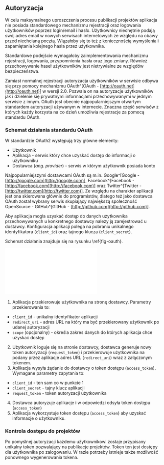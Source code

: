 ## Autoryzacja ##

W celu maksymalnego uproszczenia procesu publikacji projektów aplikacja nie posiada standardowego mechanizmu rejestracji oraz logowania użytkowników poprzez login/email i hasło. Użytkownicy niechętnie podają swój adres email w nowych serwisach internetowych ze względu na obawy przed niechcianą pocztą. Wiązałoby się to też z koniecznością wymyślenia i zapamiętania kolejnego hasła przez użytkownika.

Standardowe podejście wymagałoby zaimplementowania mechanizmu rejestracji, logowania, przypomnienia hasła oraz jego zmiany. Również przechowywanie haseł użytkowników jest nietrywialne ze względów bezpieczeństwa.

Zamiast normalnej rejestracji autoryzacja użytkowników w serwisie odbywa się przy pomocy mechanizmu OAuth^[OAuth - [http://oauth.net](http://oauth.net)] w wersji 2.0. Pozwala on na autoryzacje użytkowników jak i dzielenie się prywatnymi informacjami przechowywanymi w jednym serwisie z innym. OAuth jest obecnie najpopularniejszym otwartym standardem autoryzacji używanym w internecie. Znaczna część serwisów z których każdy korzysta na co dzień umożliwia rejestracje za pomocą standardu OAuth. 

### Schemat działania standardu OAuth ###

W standardzie OAuth2 występują trzy główne elementy:

  * Użytkownik
  * Aplikacja - serwis który chce uzyskać dostęp do informacji o użytkowniku
  * Dostawca (_ang. provider_) - serwis w którym użytkownik posiada konto

Najpopularniejszymi dostawcami OAuth są m.in. Google^[Google - [http://google.com](http://google.com)], Facebook^[Facebook - [http://facebook.com](http://facebook.com)] oraz Twitter^[Twitter - [http://twitter.com](http://twitter.com)]. Ze względu na charakter aplikacji jest ona skierowana głównie do programistów, dlatego też jako dostawca OAuth został wybrany serwis skupiający największą społeczność OpenSource - GitHub^[GitHub - [http://github.com](http://github.com)].

Aby aplikacja mogła uzyskać dostęp do danych użytkownika przechowywanych u konkretnego dostawcy należy ją zarejestrować u dostawcy. Konfiguracja aplikacji polega na pobraniu unikalnego identyfikatora (`client_id`) oraz tajnego klucza (`client_secret`).

Schemat działania znajduje się na rysunku \ref{fig-oauth}.


![Schemat działania standardu OAuth\label{fig-oauth}](assets/oauth.pdf)

1. Aplikacja przekierowuje użytkownika na stronę dostawcy. Parametry przekierowania to:
  * `client_id` - unikalny identyfikator aplikacji
  * `redirect_uri` - adres URL na który ma być przekierowany użytkownik po udanej autoryzacji
  * `scope` (opcjonalny) - określa zakres danych do których aplikacja chce uzyskać dostęp
2. Użytkownik loguje się na stronie dostawcy, dostawca generuje nowy token autoryzacji (`request_token`) i przekierowuje użytkownika na podany przez aplikacje adres URL (`redirect_uri`) wraz z załączonym tokenem.
3. Aplikacja wysyła żądanie do dostawcy o token dostępu (`access_token`). Wymagane parametry zapytania to:
  * `client_id` - ten sam co w punkcie 1
  * `client_secret` - tajny klucz aplikacji
  * `request_token` - token autoryzacji użytkownika
4. Dostawca autoryzuje aplikacje i w odpowiedzi odsyła token dostępu (`access_token`)
5. Aplikacja wykorzystuje token dostępu (`access_token`) aby uzyskać informacje o użytkowniku.


### Kontrola dostępu do projektów ###

Po pomyślnej autoryzacji każdemu użytkownikowi zostaje przypisany unikalny token pozwalający na publikacje projektów. Token ten jest dostępy dla użytkownika po zalogowaniu. W razie potrzeby istnieje także możliwość ponownego wygenerowania tokena.
